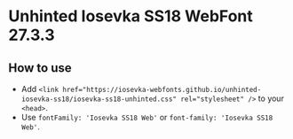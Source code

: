 # Unhinted Iosevka SS18 WebFont 27.3.3

## How to use

- Add `<link href="https://iosevka-webfonts.github.io/unhinted-iosevka-ss18/iosevka-ss18-unhinted.css" rel="stylesheet" />` to your `<head>`.
- Use `fontFamily: 'Iosevka SS18 Web'` or `font-family: 'Iosevka SS18 Web'`.
